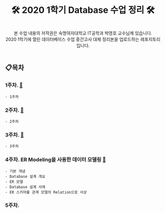 
# <div align="center"> 🛠 2020 1학기 Database 수업 정리 🛠 <br> </center></div>


<br>

<div align="center" style="display:flex;">본 수업 내용의 저작권은 숙명여자대학교 IT공학과 박영호 교수님께 있습니다.<br>
2020 1학기에 열린 데이터베이스 수업 중간고사 대체 정리본을 업로드하는 레포지토리 입니다.</center></div>


<br>

## 📋목차

### 1주차.  [🔗]()
	- 1주차


### 2주차.  [🔗]()
	- 2주차


### 3주차.  [🔗]()
	- 3주차
	
	
	
### 4주차. ER Modeling을 사용한 데이터 모델링 [🔗](https://github.com/tape22/Sookmyung_Database_Class/blob/master/4주차-02.md)
	- 기본 개념
 	- Database 설계 개요
  	- ER 모델
 	- Database 설계 사례
  	- ER 스키마를 관계 모델의 Relation으로 사상
	
### 5주차.
